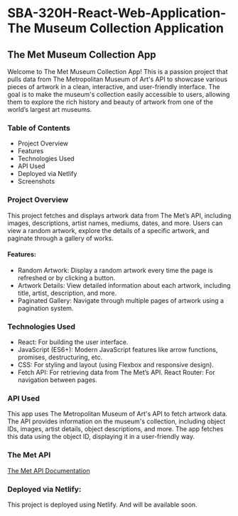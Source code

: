 # SBA-320H-React-Web-Application- The Museum Collection Application

## The Met Museum Collection App

Welcome to The Met Museum Collection App! This is a passion project that pulls data from The Metropolitan Museum of Art's API to showcase various pieces of artwork in a clean, interactive, and user-friendly interface. The goal is to make the museum's collection easily accessible to users, allowing them to explore the rich history and beauty of artwork from one of the world’s largest art museums.

### Table of Contents

- Project Overview
- Features
- Technologies Used
- API Used
- Deployed via Netlify
- Screenshots

### Project Overview

This project fetches and displays artwork data from The Met’s API, including images, descriptions, artist names, mediums, dates, and more. Users can view a random artwork, explore the details of a specific artwork, and paginate through a gallery of works.

#### Features:

- Random Artwork: Display a random artwork every time the page is refreshed or by clicking a button.
- Artwork Details: View detailed information about each artwork, including title, artist, description, and more.
- Paginated Gallery: Navigate through multiple pages of artwork using a pagination system.

### Technologies Used

- React: For building the user interface.
- JavaScript (ES6+): Modern JavaScript features like arrow functions, promises, destructuring, etc.
- CSS: For styling and layout (using Flexbox and responsive design).
- Fetch API: For retrieving data from The Met’s API.
  React Router: For navigation between pages.

### API Used

<p> This app uses The Metropolitan Museum of Art's API to fetch artwork data. The API provides information on the museum's collection, including object IDs, images, artist details, object descriptions, and more. The app fetches this data using the object ID, displaying it in a user-friendly way. </p>

### The Met API

[The Met API Documentation](https://metmuseum.github.io/)

### Deployed via Netlify:

<p>This project is deployed using Netlify.
And will be available soon.</p>
